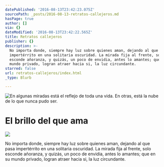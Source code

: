 ```yaml
---
datePublished: '2016-08-13T23:42:23.075Z'
sourcePath: _posts/2016-08-13-retratos-callejeros.md
hasPage: true
author: []
via: {}
dateModified: '2016-08-13T23:42:22.565Z'
title: Retratos callejeros
publisher: {}
description: >-
  No importa donde, siempre hay luz sobre quienes aman, dejando al que pasa
  impertérrito en una solitaria oscuridad. La mirada fija al frente, solo
  esconde añoranza, y quizás, un poco de envidia, antes lo amantes; que en su
  mundo privado, logran atraer hacia si, la luz circundante.
starred: false
url: retratos-callejeros/index.html
_type: Blurb

---
```

![En algunas miradas está el reflejo de toda una vida. En otras, está la nube de lo que nunca pudo ser. ](https://the-grid-user-content.s3-us-west-2.amazonaws.com/6ff6612e-acfc-4daa-95c6-7a938ce6352f.jpg)

# El brillo del que ama
![](https://the-grid-user-content.s3-us-west-2.amazonaws.com/cf0d8271-51f7-4546-888d-42da27535c83.jpg)

No importa donde, siempre hay luz sobre quienes aman, dejando al que pasa impertérrito en una solitaria oscuridad. La mirada fija al frente, solo esconde añoranza, y quizás, un poco de envidia, antes lo amantes; que en su mundo privado, logran atraer hacia si, la luz circundante.